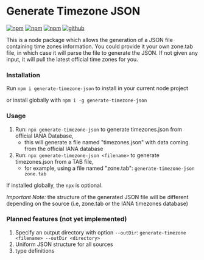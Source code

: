 # Generate Timezone JSON

[![npm](https://img.shields.io/npm/v/generate-timezone-json)](https://www.npmjs.com/package/generate-timezone-json)
[![npm](https://img.shields.io/npm/l/generate-timezone-json)](https://www.npmjs.com/package/generate-timezone-json)
[![npm](https://img.shields.io/npm/dt/generate-timezone-json)](https://www.npmjs.com/package/generate-timezone-json)
[![github](https://img.shields.io/github/last-commit/ayoayco/generate-timezone-json)](https://github.com/ayoayco/generate-timezone-json)

This is a node package which allows the generation of a JSON file containing time zones information. You could provide it your own zone.tab file, in which case it will parse the file to generate the JSON. If not given any input, it will pull the latest official time zones for you.

### Installation
Run `npm i generate-timezone-json` to install in your current node project

or install globally with `npm i -g generate-timezone-json`

### Usage

1. Run: `npx generate-timezone-json` to generate timezones.json from official IANA Database, 
    - this will generate a file named "timezones.json" with data coming from the official IANA database
1. Run: `npx generate-timezone-json <filename>` to generate timezones.json from a TAB file, 
    - for example, using a file named "zone.tab": `generate-timezone-json zone.tab`

If installed globally, the `npx` is optional.

*Important Note:* the structure of the generated JSON file will be different depending on the source (i.e, zone.tab or the IANA timezones database)

### Planned features (not yet implemented)

1. Specify an output directory with option `--outDir`: `generate-timezone <filename> --outDir <directory>`
2. Uniform JSON structure for all sources
3. type definitions


